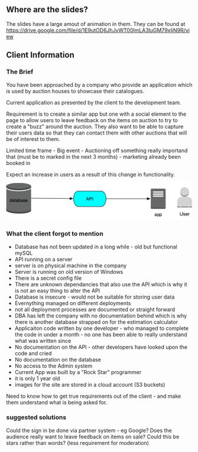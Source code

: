## Where are the slides?

The slides have a large amout of animation in them.  They can be found at https://drive.google.com/file/d/1E9utOD6JhJvWT00lmLA3luGM79xIjN9R/view

## Client Information

### The Brief

You have been approached by a company who provide an application which is used by auction houses to showcase their catalogues.

Current application as presented by the client to the development team.

Requirement is to create a similar app but one with a social element to the page to allow users to leave feedback on the items on auction to try to create a "buzz" around the auction.  They also want to be able to capture their users data so that they can contact them with other auctions that will be of interest to them.

Limited time frame - Big event - Auctioning off something really importand that (must be to marked in the next 3 months) - marketing already been booked in 

Expect an increase in users as a result of this change in functionality.

![Client Described current architecture](https://github.com/katie-roberts/presentations/blob/master/tamingUnicornsWithTechnology/architectures/clientDescribed.png)

### What the client forgot to mention

* Database has not been updated in a long while - old but functional mySQL
* API running on a server 
* server is on physical machine in the company
* Server is running on old version of Windows
* There is a secret config file 
* There are unknown dependancies that also use the API which is why it is not an easy thing to alter the API 
* Database is insecure - would not be suitable for storing user data
* Evernything managed on different deployments
* not all deployment processes are documented or straight forward
* DBA has left the company with no documentation behind  which is why there is another database strapped on for the estimation calculator
* Applicaiton code written by one developer - who managed to complete the code in under a month - no one has been able to really understand what was written since
* No documentation on the API - other developers have looked upon the code and cried
* No documentation on the database
* No access to the Admin system
* Current App was built by a "Rock Star" programmer
* it is only 1 year old
* images for the site are stored in a cloud account (S3 buckets)

Need to know how to get true requirements out of the client - and make them understand what is being asked for.

### suggested solutions

Could the sign in be done via partner system - eg Google?
Does the audience really want to leave feedback on items on sale? Could this be stars rather than words?  (less requirement for moderation)
